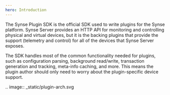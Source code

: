 ```yaml
---
hero: Introduction 
---
```


The Synse Plugin SDK is the official SDK used to write plugins for the Synse platform.
Synse Server provides an HTTP API for monitoring
and controlling physical and virtual devices, but it is the backing plugins that
provide the support (telemetry and control) for all of the devices that Synse Server
exposes.

The SDK handles most of the common functionality needed for plugins, such as configuration
parsing, background read/write, transaction generation and tracking, meta-info caching, and more.
This means the plugin author should only need to worry about the plugin-specific device support.

.. image:: _static/plugin-arch.svg